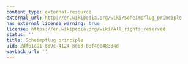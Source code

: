```yaml
---
content_type: external-resource
external_url: http://en.wikipedia.org/wiki/Scheimpflug_principle
has_external_license_warning: true
license: https://en.wikipedia.org/wiki/All_rights_reserved
status: ''
title: Scheimpflug principle
uid: 2df61c91-d89c-4124-8d03-b8f4de48384d
wayback_url: ''
---
```

